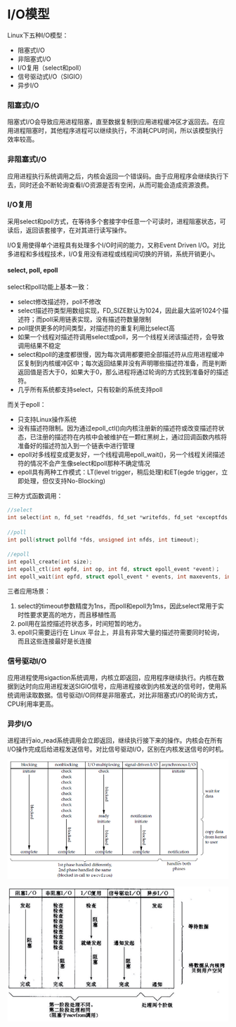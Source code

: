 # I/O模型

Linux下五种I/O模型：

- 阻塞式I/O
- 非阻塞式I/O
- I/O复用（select和poll）
- 信号驱动式I/O（SIGIO）
- 异步I/O

### 阻塞式I/O

阻塞式I/O会导致应用进程阻塞，直至数据复制到应用进程缓冲区才返回去。在应用进程阻塞时，其他程序进程可以继续执行，不消耗CPU时间，所以该模型执行效率较高。



### 非阻塞式I/O

应用进程执行系统调用之后，内核会返回一个错误码。由于应用程序会继续执行下去，同时还会不断轮询查看I/O资源是否有空闲，从而可能会造成资源浪费。



### I/O复用

采用select和poll方式，在等待多个套接字中任意一个可读时，进程阻塞状态，可读后，返回该套接字，在对其进行读写操作。

I/O复用使得单个进程具有处理多个I/O时间的能力，又称Event Driven I/O。对比多进程和多线程技术，I/O复用没有进程或线程间切换的开销，系统开销更小。

#### select, poll, epoll

select和poll功能上基本一致：

- select修改描述符，poll不修改
- select描述符类型用数组实现，FD_SIZE默认为1024，因此最大监听1024个描述符；而poll采用链表实现，没有描述符数量限制
- poll提供更多的时间类型，对描述符的重复利用比select高
- 如果一个线程对描述符调用select或poll，另一个线程关闭该描述符，会导致调用结果不稳定
- select和poll的速度都很慢，因为每次调用都要把全部描述符从应用进程缓冲区复制到内核缓冲区中；每次返回结果并没有声明哪些描述符准备，而是判断返回值是否大于0，如果大于0，那么进程将通过轮询的方式找到准备好的描述符。
- 几乎所有系统都支持select，只有较新的系统支持poll

而关于epoll：

- 只支持Linux操作系统
- 没有描述符限制。因为通过epoll_ctl()向内核注册新的描述符或改变描述符状态，已注册的描述符在内核中会被维护在一颗红黑树上，通过回调函数内核将准备好的描述符加入到一个链表中进行管理
- epoll对多线程变成更友好，一个线程调用epoll_wait()，另一个线程关闭描述符的情况不会产生像select和poll那种不确定情况
- epoll具有两种工作模式：LT(level trigger，稍后处理)和ET(egde trigger，立即处理，但仅支持No-Blocking)

三种方式函数调用：

```c
//select
int select(int n, fd_set *readfds, fd_set *writefds, fd_set *exceptfds, struct timeval *timeout);

//poll
int poll(struct pollfd *fds, unsigned int nfds, int timeout);

//epoll
int epoll_create(int size);
int epoll_ctl(int epfd, int op, int fd, struct epoll_event *event)；
int epoll_wait(int epfd, struct epoll_event * events, int maxevents, int timeout);
```

三者应用场景：

1. select的timeout参数精度为1ns，而poll和epoll为1ms，因此select常用于实时性要求更高的地方，而且移植性高
2. poll用在监控描述符状态多，时间短暂的地方。
3. epoll只需要运行在 Linux 平台上，并且有非常大量的描述符需要同时轮询，而且这些连接最好是长连接

### 信号驱动I/O

应用进程使用sigaction系统调用，内核立即返回，应用程序继续执行。内核在数据到达时向应用进程发送SIGIO信号，应用进程接收到内核发送的信号时，使用系统调用读取数据。信号驱动I/O同样是非阻塞式，对比非阻塞式I/O的轮询方式，CPU利用率更高。



### 异步I/O

进程进行aio_read系统调用会立即返回，继续执行接下来的操作。内核会在所有I/O操作完成后给进程发送信号。对比信号驱动I/O，区别在内核发送信号的时机。

![](./IO.png)

![](./IO-Chinese.png)